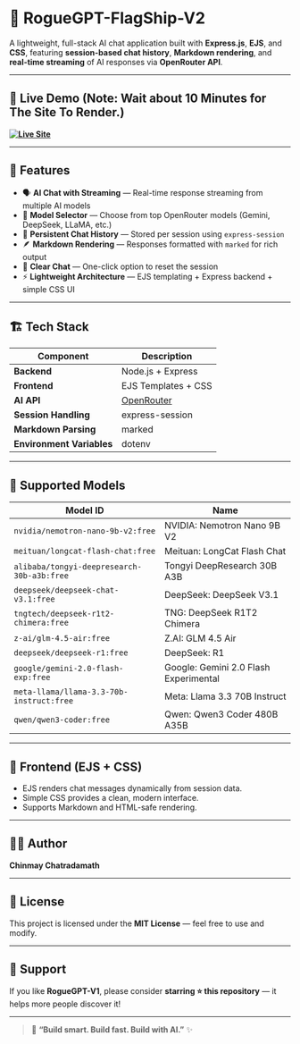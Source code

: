 # 🧠 RogueGPT-FlagShip-V2

A lightweight, full-stack AI chat application built with **Express.js**, **EJS**, and **CSS**, featuring **session-based chat history**, **Markdown rendering**, and **real-time streaming** of AI responses via **OpenRouter API**.

---

## 🚀 Live Demo  **(Note: Wait about 10 Minutes for The Site To Render.)**
**[![Live Site](https://img.shields.io/badge/🌐_Live_Demo-Visit_Now-blue?style=for-the-badge)](https://roguegpt-fs-v2.onrender.com)**

---

## 🚀 Features

- 🗣️ **AI Chat with Streaming** — Real-time response streaming from multiple AI models  
- 🧩 **Model Selector** — Choose from top OpenRouter models (Gemini, DeepSeek, LLaMA, etc.)  
- 💬 **Persistent Chat History** — Stored per session using `express-session`  
- 🪶 **Markdown Rendering** — Responses formatted with `marked` for rich output  
- 🧹 **Clear Chat** — One-click option to reset the session  
- ⚡ **Lightweight Architecture** — EJS templating + Express backend + simple CSS UI  

---

## 🏗️ Tech Stack

| Component | Description |
|------------|-------------|
| **Backend** | Node.js + Express |
| **Frontend** | EJS Templates + CSS |
| **AI API** | [OpenRouter](https://openrouter.ai/) |
| **Session Handling** | express-session |
| **Markdown Parsing** | marked |
| **Environment Variables** | dotenv |

---

## 🧩 Supported Models

| Model ID | Name |
|-----------|------|
| `nvidia/nemotron-nano-9b-v2:free` | NVIDIA: Nemotron Nano 9B V2 |
| `meituan/longcat-flash-chat:free` | Meituan: LongCat Flash Chat |
| `alibaba/tongyi-deepresearch-30b-a3b:free` | Tongyi DeepResearch 30B A3B |
| `deepseek/deepseek-chat-v3.1:free` | DeepSeek: DeepSeek V3.1 |
| `tngtech/deepseek-r1t2-chimera:free` | TNG: DeepSeek R1T2 Chimera |
| `z-ai/glm-4.5-air:free` | Z.AI: GLM 4.5 Air |
| `deepseek/deepseek-r1:free` | DeepSeek: R1 |
| `google/gemini-2.0-flash-exp:free` | Google: Gemini 2.0 Flash Experimental |
| `meta-llama/llama-3.3-70b-instruct:free` | Meta: Llama 3.3 70B Instruct |
| `qwen/qwen3-coder:free` | Qwen: Qwen3 Coder 480B A35B |

---

## 🎨 Frontend (EJS + CSS)

- EJS renders chat messages dynamically from session data.  
- Simple CSS provides a clean, modern interface.  
- Supports Markdown and HTML-safe rendering.  

---

## 👨‍💻 Author

**Chinmay Chatradamath**  

---

## 📜 License

This project is licensed under the **MIT License** — feel free to use and modify.

---

## 🌟 Support

If you like **RogueGPT-V1**, please consider **starring ⭐ this repository** — it helps more people discover it!

---

> 🧠 **“Build smart. Build fast. Build with AI.”** ✨

